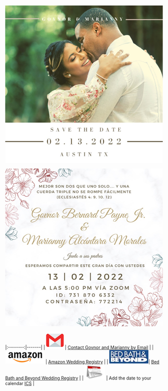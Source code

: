 
![image](images/2.jpeg)

![image](images/3.jpeg)

|:--------:|-------|
| [![image](images/images.png)](mailto:govnorpayne@gmail.com) | [Contact Govnor and Marianny by Email](mailto:govnorpayne@gmail.com) |
| [![image](images/amazon.png)](https://www.amazon.com/wedding/share/GovnorandMarianny) | [Amazon Wedding Registry](https://www.amazon.com/wedding/share/GovnorandMarianny) |
| [![image](images/bedbath.jpeg)](https://www.bedbathandbeyond.com/store/giftregistry/viewregistryguest/550446398)| [Bed Bath and Beyond Wedding Registry](https://www.bedbathandbeyond.com/store/giftregistry/viewregistryguest/550446398) |
| [![image](images/calendar-icon-png-4125.png)](images/GovnorMariannyWedding.ics) | Add the date to your calendar [ICS](images/GovnorMariannyWedding.ics) |

